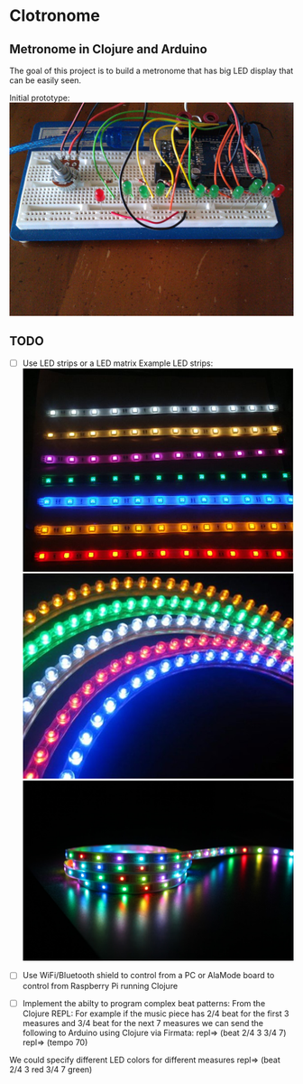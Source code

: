 # Clotronome

## Metronome in Clojure and Arduino


The goal of this project is to build a metronome that has big 
LED display that can be easily seen.



Initial prototype:
![Clotronome metronome](/images/metronome.jpg)


## TODO 
- [ ]  Use LED strips or a LED matrix
Example LED strips:
![LEDs](/images/st1.jpg)
![LEDs](/images/st2.jpg)
![LEDs](/images/st3.jpg)

- [ ]  Use WiFi/Bluetooth shield to control from a PC  or  AlaMode board to control from  Raspberry Pi running Clojure

- [ ] Implement the abilty to program complex beat patterns:
From the Clojure REPL:
For example if the music piece has 2/4 beat for the first 3 measures and 3/4 beat for the next 7 measures we can send the following to Arduino using Clojure via Firmata:
repl=> (beat 2/4  3  3/4  7) 
repl=> (tempo 70)

We could specify different LED colors for different measures
repl=> (beat 2/4  3 red   3/4  7 green) 
